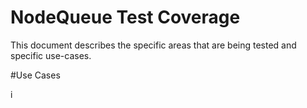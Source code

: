 # NodeQueue Test Coverage

This document describes the specific areas that are being tested and specific use-cases.

#Use Cases

i
